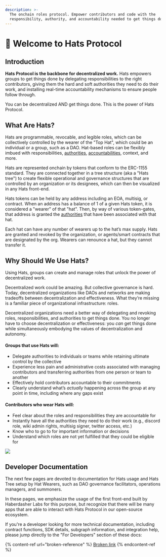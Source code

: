 ```yaml
---
description: >-
  The onchain roles protocol. Empower contributors and code with the
  responsibility, authority, and accountability needed to get things done.
---
```


# 👋 Welcome to Hats Protocol

## Introduction

**Hats Protocol is the backbone for decentralized work.** Hats empowers groups to get things done by delegating responsibilities to the right contributors, giving them the hard and soft authorities they need to do their work, and installing real-time accountability mechanisms to ensure people follow through.

You can be decentralized AND get things done. This is the power of Hats Protocol.

## What Are Hats?

Hats are programmable, revocable, and legible roles, which can be collectively controlled by the wearer of the "Top Hat", which could be an individual or a group, such as a DAO. Hat-based roles can be flexibly imbued with responsibilities, [authorities](using-hats/connecting-hats-with-authorities/), [accountabilities](using-hats/setting-accountabilities/), context, and more.

Hats are represented onchain by tokens that conform to the ERC-1155 standard. They are connected together in a tree structure (aka a "Hats tree") to create flexible operational and governance structures that are controlled by an organization or its designees, which can then be visualized in any Hats front-end.

Hats tokens can be held by any address including an EOA, multisig, or contract. When an address has a balance of 1 of a given Hats token, it is considered a "wearer" of that "hat". Then, by way of various token-gates, that address is granted the [authorities](using-hats/connecting-hats-with-authorities/) that have been associated with that hat.

Each hat can have any number of wearers up to the hat’s max supply. Hats are granted and revoked by the organization, or agents/smart contracts that are designated by the org. Wearers can renounce a hat, but they cannot transfer it.

## Why Should We Use Hats?

Using Hats, groups can create and manage roles that unlock the power of decentralized work.

Decentralized work could be amazing. But collective governance is hard. Today, decentralized organizations like DAOs and networks are making tradeoffs between decentralization and effectiveness. What they’re missing is a familiar piece of organizational infrastructure: roles.&#x20;

Decentralized organizations need a better way of delegating and revoking roles, responsibilities, and authorities to get things done. You no longer have to choose decentralization or effectiveness: you _can_ get things done while simultaneously embodying the values of decentralization and autonomy.&#x20;

#### Groups that use Hats will:

* Delegate authorities to individuals or teams while retaining ultimate control by the collective
* Experience less pain and administrative costs associated with managing contributors and transferring authorities from one person or team to another
* Effectively hold contributors accountable to their commitments
* Clearly understand what’s _actually_ happening across the group at any point in time, including where any gaps exist

#### Contributors who wear Hats will:

* Feel clear about the roles and responsibilities they are accountable for
* Instantly have all the authorities they need to do their work (e.g., discord role, wiki admin rights, multisig signer, twitter access, etc.)
* Know who to go to for important information or decisions
* Understand which roles are not yet fulfilled that they could be eligible for

![](https://ipfs.io/ipfs/Qme4gKHK23TrC822AeE5ZjLAxggoynboJox7tzpq776UEX)

## Developer Documentation

The next few pages are devoted to documentation for Hats usage and Hats Tree setup by Hat Wearers, such as DAO governance facilitators, operations managers, and summoners.&#x20;

In these pages, we emphasize the usage of the first front-end built by Haberdasher Labs for this purpose, but recognize that there will be many apps that are able to interact with Hats Protocol in our open-source ecosystem.

If you're a developer looking for more technical documentation, including contract functions, SDK details, subgraph information, and integration help, please jump directly to the "For Developers" section of these docs:

{% content-ref url="broken-reference" %}
[Broken link](broken-reference)
{% endcontent-ref %}
